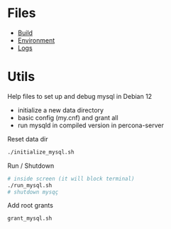 # Files

- [Build](./build.md)
- [Environment](./environment.md)
- [Logs](./logs.md)

# Utils

Help files to set up and debug mysql in Debian 12

- initialize a new data directory
- basic config (my.cnf) and grant all
- run mysqld in compiled version in percona-server

Reset data dir

```bash
./initialize_mysql.sh
```
Run / Shutdown

```bash
# inside screen (it will block terminal)
./run_mysql.sh
# shutdown mysqç
```
Add root grants 

```bash
grant_mysql.sh
```